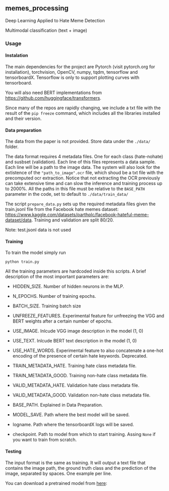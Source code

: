 ## memes_processing

Deep Learning Applied to Hate Meme Detection

Multimodal classification (text + image)

### Usage

#### Instalation
The main dependencies for the project are Pytorch (visit pytorch.org for installation), torchvision, OpenCV, numpy, tqdm, tensorflow and tensorboardX.
Tensorflow is only to support plotting curves with tensorboard.

You will also need BERT implementations from https://github.com/huggingface/transformers.

Since many of the repos are rapidly changing, we include a txt file with the result of the `pip freeze` command, which includes all the libraries installed and their version.

#### Data preparation

The data from the paper is not provided. Store data under the `./data/` folder.

The data format requires 4 metadata files. One for each class (hate-nohate) and susbset (validation). Each line of this files represents a data sample. 
Each line will be a path to the image data. 
The system will also look for the extistence of the `"path_to_image".ocr` file, which shoud be a txt file with the precomputed ocr extraction.
Notice that not extracting the OCR previously can take extensive time and can slow the inference and training process up to 2000%.
All the paths in this file must be relative to the `BASE_PATH` parameter in the code, set to default to `./data/train_data/`

The script `prepare_data.py` sets up the required metadata files given the train.jsonl file from the Facebook hate memes dataset: https://www.kaggle.com/datasets/parthplc/facebook-hateful-meme-dataset/data. Training and validation are split 80/20. 

Note: test.jsonl data is not used

#### Training
To train the model simply run

```python train.py```

All the training parameters are hardcoded inside this scripts.
A brief description of the most important parameters are:

 - HIDDEN_SIZE. Number of hidden neurons in the MLP. 
 - N_EPOCHS. Number of training epochs.
 - BATCH_SIZE. Training batch size

- UNFREEZE_FEATURES. Experimental feature for unfreezing the VGG and BERT weights after a certain number of epochs.

- USE_IMAGE. Inlcude VGG image description in the model (1, 0)
- USE_TEXT. Inlcude BERT text description in the model (1, 0)
- USE_HATE_WORDS. Experimental feature to also concatenate a one-hot encoding of the presence of certain hate keywords. Deprecated.

- TRAIN_METADATA_HATE. Training hate class metadata file.
- TRAIN_METADATA_GOOD. Training non-hate class metadata file.
- VALID_METADATA_HATE. Validation hate class metadata file.
- VALID_METADATA_GOOD. Validation non-hate class metadata file.
- BASE_PATH. Explained in Data Preparation.

- MODEL_SAVE. Path where the best model will be saved.

- logname. Path where the tensorboardX logs will be saved.

- checkpoint. Path to model from which to start training. Assing `None` if you want to train from scratch.


#### Testing
The input format is the same as training. It will output a text file that contains the image path, the ground truth class and the prediction of the image, separated by spaces. 
One example per line. 

You can download a pretrained model from [here](https://imatge.upc.edu/web/sites/default/files/projects/language/public_html/2019-neuripsws-hatespeechdetection/multimodal_HS.pt):

